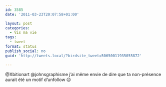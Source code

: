 ```yaml
---
id: 3585
date: '2011-03-23T20:07:58+01:00'

layout: post
categories:
  - Vis ma vie
tags:
  - tweet
format: status
publish_social: no
guid: 'http://tweets.local/?birdsite_tweet=50650011935055872'

---
```


@Xbitionart @johnsgraphisme j’ai même envie de dire que ta non-présence aurait été un motif d’unfollow 😉